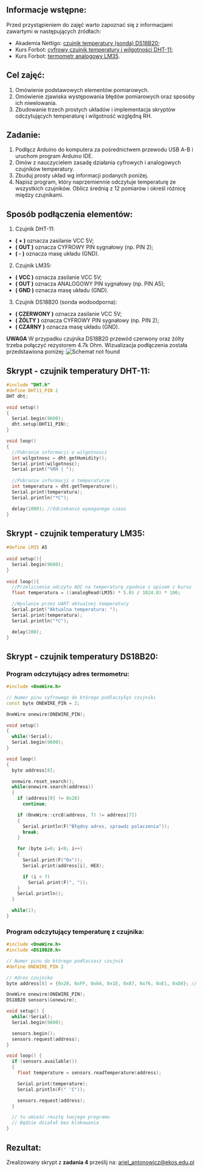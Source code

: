 ## Informacje wstępne:

Przed przystąpieniem do zajęć warto zapoznać się z informacjami zawartymi w następujących źródłach:
- Akademia Nettigo: [czujnik temperatury (sonda) DS18B20](http://akademia.nettigo.pl/ds18b20/);
- Kurs Forbot: [cyfrowy czujnik temperatury i wilgotności DHT-11](https://forbot.pl/blog/kurs-arduino-ii-cyfrowy-czujnik-wilgotnosci-dht11-id18417);
- Kurs Forbot: [termometr analogowy LM35](https://forbot.pl/blog/kurs-arduino-ii-termometry-analogowe-lm35-i-cyfrowe-ds18b20-id18414).

## Cel zajęć:
1. Omówienie podstawowych elementów pomiarowych.
2. Omówienie zjawiska występowania błędów pomiarowych oraz sposoby ich niwelowania.
3. Zbudowanie trzech prostych układów i implementacja skryptów odczytujących temperaturę i wilgotność względną RH.

## Zadanie:
1. Podłącz Arduino do komputera za pośrednictwem przewodu USB A-B i uruchom program Arduino IDE.
2. Omów z nauczycielem zasadę działania cyfrowych i analogowych czujników temperatury.
3. Zbuduj prosty układ wg informacji podanych poniżej.
4. Napisz program, który naprzemiennie odczytuje temperaturę ze wszystkich czujników. Oblicz średnią z 12 pomiarów i określ różnicę między czujnikami.

## Sposób podłączenia elementów:
1. Czujnik DHT-11:
  - **( + )** oznacza zasilanie VCC 5V;
  - **( OUT )** oznacza CYFROWY PIN sygnałowy (np. PIN 2);
  - **( - )** oznacza masę układu (GND).
2. Czujnik LM35:
  - **( VCC )** oznacza zasilanie VCC 5V;
  - **( OUT )** oznacza ANALOGOWY PIN sygnałowy (np. PIN A5);
  - **( GND )** oznacza masę układu (GND).
3. Czujnik DS18B20 (sonda wodoodporna):
  - **( CZERWONY )** oznacza zasilanie VCC 5V;
  - **( ŻÓLTY )** oznacza CYFROWY PIN sygnałowy (np. PIN 2);
  - **( CZARNY )** oznacza masę układu (GND).
  
  **UWAGA** W przypadku czujnika DS18B20 przewód czerwony oraz żólty trzeba połączyć rezystorem 4.7k Ohm. Wizualizacja podłączenia została przedstawiona poniżej:
  ![Schemat not found](https://github.com/Arillos/Arduino-EKOS-/blob/main/6.%20Podstawowe%20elementy%20pomiarowe%20(czujnik%20temperatury%2C%20temperatury%20i%20wigotno%C5%9Bci%20DHT-11)/ds18b20.JPG)
  


## Skrypt - czujnik temperatury DHT-11:
```c++
#include "DHT.h"
#define DHT11_PIN 2
DHT dht;

void setup()
{
  Serial.begin(9600);
  dht.setup(DHT11_PIN);
}

void loop()
{
  //Pobranie informacji o wilgotnosci
  int wilgotnosc = dht.getHumidity();
  Serial.print(wilgotnosc);
  Serial.print("%RH | ");
  
  //Pobranie informacji o temperaturze
  int temperatura = dht.getTemperature();
  Serial.print(temperatura);
  Serial.println("*C");

  delay(1000); //Odczekanie wymaganego czasu
}
```
## Skrypt - czujnik temperatury LM35:
```c++
#define LM35 A5
 
void setup(){
  Serial.begin(9600);
}
 
void loop(){
  //Przeliczenie odczytu ADC na temperaturę zgodnie z opisem z kursu
  float temperatura = ((analogRead(LM35) * 5.0) / 1024.0) * 100;

  //Wyslanie przez UART aktualnej temperatury
  Serial.print("Aktualna temperatura: ");
  Serial.print(temperatura);
  Serial.println("*C");

  delay(200);
}
```
## Skrypt - czujnik temperatury DS18B20:
### Program odczytujący adres termometru:
```c++
#include <OneWire.h>

// Numer pinu cyfrowego do którego podłaczyłęś czujniki
const byte ONEWIRE_PIN = 2;

OneWire onewire(ONEWIRE_PIN);

void setup()
{
  while(!Serial);
  Serial.begin(9600);
}

void loop()
{
  byte address[8];

  onewire.reset_search();
  while(onewire.search(address))
  {
    if (address[0] != 0x28)
      continue;

    if (OneWire::crc8(address, 7) != address[7])
    {
      Serial.println(F("Błędny adres, sprawdz polaczenia"));
      break;
    }

    for (byte i=0; i<8; i++)
    {
      Serial.print(F("0x"));
      Serial.print(address[i], HEX);

      if (i < 7)
        Serial.print(F(", "));
    }
    Serial.println();
  }

  while(1);
}
```
### Program odczytujący temperaturę z czujnika:
```c++
#include <OneWire.h>
#include <DS18B20.h>

// Numer pinu do którego podłaczasz czujnik
#define ONEWIRE_PIN 2

// Adres czujnika
byte address[8] = {0x28, 0xFF, 0x64, 0x1E, 0x87, 0x76, 0xE1, 0xD8}; // tu wklej swój adres!

OneWire onewire(ONEWIRE_PIN);
DS18B20 sensors(&onewire);

void setup() {
  while(!Serial);
  Serial.begin(9600);

  sensors.begin();
  sensors.request(address);
}

void loop() {
  if (sensors.available())
  {
    float temperature = sensors.readTemperature(address);

    Serial.print(temperature);
    Serial.println(F(" 'C"));

    sensors.request(address);
  }

  // tu umieść resztę twojego programu
  // Będzie działał bez blokowania
}
```

## Rezultat:
Zrealizowany skrypt z **zadania 4** prześlij na: ariel_antonowicz@ekos.edu.pl
